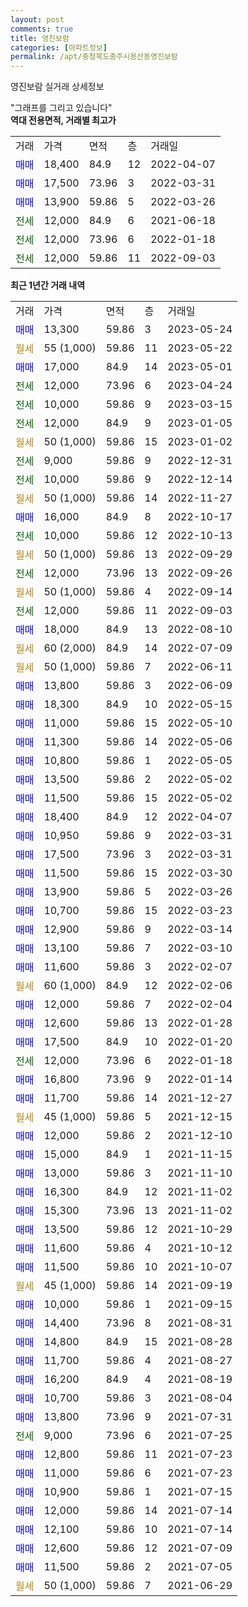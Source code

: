 ```yaml
---
layout: post
comments: true
title: 영진보람
categories: [아파트정보]
permalink: /apt/충청북도충주시용산동영진보람
---
```


영진보람 실거래 상세정보

<script type="text/javascript">
  google.charts.load('current', {'packages':['line', 'corechart']});
  google.charts.setOnLoadCallback(drawChart);

  function drawChart() {
    var data = new google.visualization.DataTable();
    data.addColumn('date', '거래일');
    data.addColumn('number', "매매");
    data.addColumn('number', "전세");
    data.addColumn('number', "전매");

    data.addRows([[new Date(Date.parse("2023-05-24")), 13300, null, null], [new Date(Date.parse("2023-05-22")), null, null, null], [new Date(Date.parse("2023-05-01")), 17000, null, null], [new Date(Date.parse("2023-04-24")), null, 12000, null], [new Date(Date.parse("2023-03-15")), null, 10000, null], [new Date(Date.parse("2023-01-05")), null, 12000, null], [new Date(Date.parse("2023-01-02")), null, null, null], [new Date(Date.parse("2022-12-31")), null, 9000, null], [new Date(Date.parse("2022-12-14")), null, 10000, null], [new Date(Date.parse("2022-11-27")), null, null, null], [new Date(Date.parse("2022-10-17")), 16000, null, null], [new Date(Date.parse("2022-10-13")), null, 10000, null], [new Date(Date.parse("2022-09-29")), null, null, null], [new Date(Date.parse("2022-09-26")), null, 12000, null], [new Date(Date.parse("2022-09-14")), null, null, null], [new Date(Date.parse("2022-09-03")), null, 12000, null], [new Date(Date.parse("2022-08-10")), 18000, null, null], [new Date(Date.parse("2022-07-09")), null, null, null], [new Date(Date.parse("2022-06-11")), null, null, null], [new Date(Date.parse("2022-06-09")), 13800, null, null], [new Date(Date.parse("2022-05-15")), 18300, null, null], [new Date(Date.parse("2022-05-10")), 11000, null, null], [new Date(Date.parse("2022-05-06")), 11300, null, null], [new Date(Date.parse("2022-05-05")), 10800, null, null], [new Date(Date.parse("2022-05-02")), 13500, null, null], [new Date(Date.parse("2022-05-02")), 11500, null, null], [new Date(Date.parse("2022-04-07")), 18400, null, null], [new Date(Date.parse("2022-03-31")), 10950, null, null], [new Date(Date.parse("2022-03-31")), 17500, null, null], [new Date(Date.parse("2022-03-30")), 11500, null, null], [new Date(Date.parse("2022-03-26")), 13900, null, null], [new Date(Date.parse("2022-03-23")), 10700, null, null], [new Date(Date.parse("2022-03-14")), 12900, null, null], [new Date(Date.parse("2022-03-10")), 13100, null, null], [new Date(Date.parse("2022-02-07")), 11600, null, null], [new Date(Date.parse("2022-02-06")), null, null, null], [new Date(Date.parse("2022-02-04")), 12000, null, null], [new Date(Date.parse("2022-01-28")), 12600, null, null], [new Date(Date.parse("2022-01-20")), 17500, null, null], [new Date(Date.parse("2022-01-18")), null, 12000, null], [new Date(Date.parse("2022-01-14")), 16800, null, null], [new Date(Date.parse("2021-12-27")), 11700, null, null], [new Date(Date.parse("2021-12-15")), null, null, null], [new Date(Date.parse("2021-12-10")), 12000, null, null], [new Date(Date.parse("2021-11-15")), 15000, null, null], [new Date(Date.parse("2021-11-10")), 13000, null, null], [new Date(Date.parse("2021-11-02")), 16300, null, null], [new Date(Date.parse("2021-11-02")), 15300, null, null], [new Date(Date.parse("2021-10-29")), 13500, null, null], [new Date(Date.parse("2021-10-12")), 11600, null, null], [new Date(Date.parse("2021-10-07")), 11500, null, null], [new Date(Date.parse("2021-09-19")), null, null, null], [new Date(Date.parse("2021-09-15")), 10000, null, null], [new Date(Date.parse("2021-08-31")), 14400, null, null], [new Date(Date.parse("2021-08-28")), 14800, null, null], [new Date(Date.parse("2021-08-27")), 11700, null, null], [new Date(Date.parse("2021-08-19")), 16200, null, null], [new Date(Date.parse("2021-08-04")), 10700, null, null], [new Date(Date.parse("2021-07-31")), 13800, null, null], [new Date(Date.parse("2021-07-25")), null, 9000, null], [new Date(Date.parse("2021-07-23")), 12800, null, null], [new Date(Date.parse("2021-07-23")), 11000, null, null], [new Date(Date.parse("2021-07-15")), 10900, null, null], [new Date(Date.parse("2021-07-14")), 12000, null, null], [new Date(Date.parse("2021-07-14")), 12100, null, null], [new Date(Date.parse("2021-07-09")), 12600, null, null], [new Date(Date.parse("2021-07-05")), 11500, null, null], [new Date(Date.parse("2021-06-29")), null, null, null]]);

    var options = {
      hAxis: {
        format: 'yyyy/MM/dd'
      },    
      lineWidth: 0,
      pointsVisible: true,    
      title: '최근 1년간 유형별 실거래가 분포',
      legend: { position: 'bottom' }
    };

    var formatter = new google.visualization.NumberFormat({pattern:'###,###'} );
    formatter.format(data, 1);
    formatter.format(data, 2);
    
    setTimeout(function() {
        var chart = new google.visualization.LineChart(document.getElementById('columnchart_material'));
        chart.draw(data, (options));
        document.getElementById('loading').style.display = 'none';
    }, 200);
  }
</script>


<div id="loading" style="z-index:20; display: block; margin-left: 0px">"그래프를 그리고 있습니다"</div>
<div id="columnchart_material" style="width: 95%; margin-left: 0px; display: block"></div>
<!-- contents start -->
<b>역대 전용면적, 거래별 최고가</b>
<table class="sortable">
    <tr>
      <td>거래</td>
      <td>가격</td>
      <td>면적</td>
      <td>층</td>
      <td>거래일</td>
    </tr>
        <tr>
          <td><a style="color: blue">매매</a></td>
          <td>18,400</td>
          <td>84.9</td>
          <td>12</td>
          <td>2022-04-07</td>
        </tr>            <tr>
          <td><a style="color: blue">매매</a></td>
          <td>17,500</td>
          <td>73.96</td>
          <td>3</td>
          <td>2022-03-31</td>
        </tr>            <tr>
          <td><a style="color: blue">매매</a></td>
          <td>13,900</td>
          <td>59.86</td>
          <td>5</td>
          <td>2022-03-26</td>
        </tr>        
        <tr>
              <td><a style="color: darkgreen">전세</a></td>
              <td>12,000</td>
              <td>84.9</td>
              <td>6</td>
              <td>2021-06-18</td>
            </tr>            <tr>
              <td><a style="color: darkgreen">전세</a></td>
              <td>12,000</td>
              <td>73.96</td>
              <td>6</td>
              <td>2022-01-18</td>
            </tr>            <tr>
              <td><a style="color: darkgreen">전세</a></td>
              <td>12,000</td>
              <td>59.86</td>
              <td>11</td>
              <td>2022-09-03</td>
            </tr>        
    
</table>

<b>최근 1년간 거래 내역</b>

<table class="sortable">
    <tr>
      <td>거래</td>
      <td>가격</td>
      <td>면적</td>
      <td>층</td>
      <td>거래일</td>
    </tr>
    <tr>
      <td><a style="color: blue">매매</a></td>
      <td>13,300</td>
      <td>59.86</td>
      <td>3</td>
      <td>2023-05-24</td>
    </tr>          <tr>
      <td><a style="color: darkgoldenrod">월세</a></td>
      <td>55 (1,000)</td>
      <td>59.86</td>
      <td>11</td>
      <td>2023-05-22</td>
    </tr>          <tr>
      <td><a style="color: blue">매매</a></td>
      <td>17,000</td>
      <td>84.9</td>
      <td>14</td>
      <td>2023-05-01</td>
    </tr>          <tr>
      <td><a style="color: darkgreen">전세</a></td>
      <td>12,000</td>
      <td>73.96</td>
      <td>6</td>
      <td>2023-04-24</td>
    </tr>          <tr>
      <td><a style="color: darkgreen">전세</a></td>
      <td>10,000</td>
      <td>59.86</td>
      <td>9</td>
      <td>2023-03-15</td>
    </tr>          <tr>
      <td><a style="color: darkgreen">전세</a></td>
      <td>12,000</td>
      <td>84.9</td>
      <td>9</td>
      <td>2023-01-05</td>
    </tr>          <tr>
      <td><a style="color: darkgoldenrod">월세</a></td>
      <td>50 (1,000)</td>
      <td>59.86</td>
      <td>15</td>
      <td>2023-01-02</td>
    </tr>          <tr>
      <td><a style="color: darkgreen">전세</a></td>
      <td>9,000</td>
      <td>59.86</td>
      <td>9</td>
      <td>2022-12-31</td>
    </tr>          <tr>
      <td><a style="color: darkgreen">전세</a></td>
      <td>10,000</td>
      <td>59.86</td>
      <td>9</td>
      <td>2022-12-14</td>
    </tr>          <tr>
      <td><a style="color: darkgoldenrod">월세</a></td>
      <td>50 (1,000)</td>
      <td>59.86</td>
      <td>14</td>
      <td>2022-11-27</td>
    </tr>          <tr>
      <td><a style="color: blue">매매</a></td>
      <td>16,000</td>
      <td>84.9</td>
      <td>8</td>
      <td>2022-10-17</td>
    </tr>          <tr>
      <td><a style="color: darkgreen">전세</a></td>
      <td>10,000</td>
      <td>59.86</td>
      <td>12</td>
      <td>2022-10-13</td>
    </tr>          <tr>
      <td><a style="color: darkgoldenrod">월세</a></td>
      <td>50 (1,000)</td>
      <td>59.86</td>
      <td>13</td>
      <td>2022-09-29</td>
    </tr>          <tr>
      <td><a style="color: darkgreen">전세</a></td>
      <td>12,000</td>
      <td>73.96</td>
      <td>13</td>
      <td>2022-09-26</td>
    </tr>          <tr>
      <td><a style="color: darkgoldenrod">월세</a></td>
      <td>50 (1,000)</td>
      <td>59.86</td>
      <td>4</td>
      <td>2022-09-14</td>
    </tr>          <tr>
      <td><a style="color: darkgreen">전세</a></td>
      <td>12,000</td>
      <td>59.86</td>
      <td>11</td>
      <td>2022-09-03</td>
    </tr>          <tr>
      <td><a style="color: blue">매매</a></td>
      <td>18,000</td>
      <td>84.9</td>
      <td>13</td>
      <td>2022-08-10</td>
    </tr>          <tr>
      <td><a style="color: darkgoldenrod">월세</a></td>
      <td>60 (2,000)</td>
      <td>84.9</td>
      <td>14</td>
      <td>2022-07-09</td>
    </tr>          <tr>
      <td><a style="color: darkgoldenrod">월세</a></td>
      <td>50 (1,000)</td>
      <td>59.86</td>
      <td>7</td>
      <td>2022-06-11</td>
    </tr>          <tr>
      <td><a style="color: blue">매매</a></td>
      <td>13,800</td>
      <td>59.86</td>
      <td>3</td>
      <td>2022-06-09</td>
    </tr>          <tr>
      <td><a style="color: blue">매매</a></td>
      <td>18,300</td>
      <td>84.9</td>
      <td>10</td>
      <td>2022-05-15</td>
    </tr>          <tr>
      <td><a style="color: blue">매매</a></td>
      <td>11,000</td>
      <td>59.86</td>
      <td>15</td>
      <td>2022-05-10</td>
    </tr>          <tr>
      <td><a style="color: blue">매매</a></td>
      <td>11,300</td>
      <td>59.86</td>
      <td>14</td>
      <td>2022-05-06</td>
    </tr>          <tr>
      <td><a style="color: blue">매매</a></td>
      <td>10,800</td>
      <td>59.86</td>
      <td>1</td>
      <td>2022-05-05</td>
    </tr>          <tr>
      <td><a style="color: blue">매매</a></td>
      <td>13,500</td>
      <td>59.86</td>
      <td>2</td>
      <td>2022-05-02</td>
    </tr>          <tr>
      <td><a style="color: blue">매매</a></td>
      <td>11,500</td>
      <td>59.86</td>
      <td>15</td>
      <td>2022-05-02</td>
    </tr>          <tr>
      <td><a style="color: blue">매매</a></td>
      <td>18,400</td>
      <td>84.9</td>
      <td>12</td>
      <td>2022-04-07</td>
    </tr>          <tr>
      <td><a style="color: blue">매매</a></td>
      <td>10,950</td>
      <td>59.86</td>
      <td>9</td>
      <td>2022-03-31</td>
    </tr>          <tr>
      <td><a style="color: blue">매매</a></td>
      <td>17,500</td>
      <td>73.96</td>
      <td>3</td>
      <td>2022-03-31</td>
    </tr>          <tr>
      <td><a style="color: blue">매매</a></td>
      <td>11,500</td>
      <td>59.86</td>
      <td>15</td>
      <td>2022-03-30</td>
    </tr>          <tr>
      <td><a style="color: blue">매매</a></td>
      <td>13,900</td>
      <td>59.86</td>
      <td>5</td>
      <td>2022-03-26</td>
    </tr>          <tr>
      <td><a style="color: blue">매매</a></td>
      <td>10,700</td>
      <td>59.86</td>
      <td>15</td>
      <td>2022-03-23</td>
    </tr>          <tr>
      <td><a style="color: blue">매매</a></td>
      <td>12,900</td>
      <td>59.86</td>
      <td>9</td>
      <td>2022-03-14</td>
    </tr>          <tr>
      <td><a style="color: blue">매매</a></td>
      <td>13,100</td>
      <td>59.86</td>
      <td>7</td>
      <td>2022-03-10</td>
    </tr>          <tr>
      <td><a style="color: blue">매매</a></td>
      <td>11,600</td>
      <td>59.86</td>
      <td>3</td>
      <td>2022-02-07</td>
    </tr>          <tr>
      <td><a style="color: darkgoldenrod">월세</a></td>
      <td>60 (1,000)</td>
      <td>84.9</td>
      <td>12</td>
      <td>2022-02-06</td>
    </tr>          <tr>
      <td><a style="color: blue">매매</a></td>
      <td>12,000</td>
      <td>59.86</td>
      <td>7</td>
      <td>2022-02-04</td>
    </tr>          <tr>
      <td><a style="color: blue">매매</a></td>
      <td>12,600</td>
      <td>59.86</td>
      <td>13</td>
      <td>2022-01-28</td>
    </tr>          <tr>
      <td><a style="color: blue">매매</a></td>
      <td>17,500</td>
      <td>84.9</td>
      <td>10</td>
      <td>2022-01-20</td>
    </tr>          <tr>
      <td><a style="color: darkgreen">전세</a></td>
      <td>12,000</td>
      <td>73.96</td>
      <td>6</td>
      <td>2022-01-18</td>
    </tr>          <tr>
      <td><a style="color: blue">매매</a></td>
      <td>16,800</td>
      <td>73.96</td>
      <td>9</td>
      <td>2022-01-14</td>
    </tr>          <tr>
      <td><a style="color: blue">매매</a></td>
      <td>11,700</td>
      <td>59.86</td>
      <td>14</td>
      <td>2021-12-27</td>
    </tr>          <tr>
      <td><a style="color: darkgoldenrod">월세</a></td>
      <td>45 (1,000)</td>
      <td>59.86</td>
      <td>5</td>
      <td>2021-12-15</td>
    </tr>          <tr>
      <td><a style="color: blue">매매</a></td>
      <td>12,000</td>
      <td>59.86</td>
      <td>2</td>
      <td>2021-12-10</td>
    </tr>          <tr>
      <td><a style="color: blue">매매</a></td>
      <td>15,000</td>
      <td>84.9</td>
      <td>1</td>
      <td>2021-11-15</td>
    </tr>          <tr>
      <td><a style="color: blue">매매</a></td>
      <td>13,000</td>
      <td>59.86</td>
      <td>3</td>
      <td>2021-11-10</td>
    </tr>          <tr>
      <td><a style="color: blue">매매</a></td>
      <td>16,300</td>
      <td>84.9</td>
      <td>12</td>
      <td>2021-11-02</td>
    </tr>          <tr>
      <td><a style="color: blue">매매</a></td>
      <td>15,300</td>
      <td>73.96</td>
      <td>13</td>
      <td>2021-11-02</td>
    </tr>          <tr>
      <td><a style="color: blue">매매</a></td>
      <td>13,500</td>
      <td>59.86</td>
      <td>12</td>
      <td>2021-10-29</td>
    </tr>          <tr>
      <td><a style="color: blue">매매</a></td>
      <td>11,600</td>
      <td>59.86</td>
      <td>4</td>
      <td>2021-10-12</td>
    </tr>          <tr>
      <td><a style="color: blue">매매</a></td>
      <td>11,500</td>
      <td>59.86</td>
      <td>10</td>
      <td>2021-10-07</td>
    </tr>          <tr>
      <td><a style="color: darkgoldenrod">월세</a></td>
      <td>45 (1,000)</td>
      <td>59.86</td>
      <td>14</td>
      <td>2021-09-19</td>
    </tr>          <tr>
      <td><a style="color: blue">매매</a></td>
      <td>10,000</td>
      <td>59.86</td>
      <td>1</td>
      <td>2021-09-15</td>
    </tr>          <tr>
      <td><a style="color: blue">매매</a></td>
      <td>14,400</td>
      <td>73.96</td>
      <td>8</td>
      <td>2021-08-31</td>
    </tr>          <tr>
      <td><a style="color: blue">매매</a></td>
      <td>14,800</td>
      <td>84.9</td>
      <td>15</td>
      <td>2021-08-28</td>
    </tr>          <tr>
      <td><a style="color: blue">매매</a></td>
      <td>11,700</td>
      <td>59.86</td>
      <td>4</td>
      <td>2021-08-27</td>
    </tr>          <tr>
      <td><a style="color: blue">매매</a></td>
      <td>16,200</td>
      <td>84.9</td>
      <td>4</td>
      <td>2021-08-19</td>
    </tr>          <tr>
      <td><a style="color: blue">매매</a></td>
      <td>10,700</td>
      <td>59.86</td>
      <td>3</td>
      <td>2021-08-04</td>
    </tr>          <tr>
      <td><a style="color: blue">매매</a></td>
      <td>13,800</td>
      <td>73.96</td>
      <td>9</td>
      <td>2021-07-31</td>
    </tr>          <tr>
      <td><a style="color: darkgreen">전세</a></td>
      <td>9,000</td>
      <td>73.96</td>
      <td>6</td>
      <td>2021-07-25</td>
    </tr>          <tr>
      <td><a style="color: blue">매매</a></td>
      <td>12,800</td>
      <td>59.86</td>
      <td>11</td>
      <td>2021-07-23</td>
    </tr>          <tr>
      <td><a style="color: blue">매매</a></td>
      <td>11,000</td>
      <td>59.86</td>
      <td>6</td>
      <td>2021-07-23</td>
    </tr>          <tr>
      <td><a style="color: blue">매매</a></td>
      <td>10,900</td>
      <td>59.86</td>
      <td>1</td>
      <td>2021-07-15</td>
    </tr>          <tr>
      <td><a style="color: blue">매매</a></td>
      <td>12,000</td>
      <td>59.86</td>
      <td>14</td>
      <td>2021-07-14</td>
    </tr>          <tr>
      <td><a style="color: blue">매매</a></td>
      <td>12,100</td>
      <td>59.86</td>
      <td>10</td>
      <td>2021-07-14</td>
    </tr>          <tr>
      <td><a style="color: blue">매매</a></td>
      <td>12,600</td>
      <td>59.86</td>
      <td>12</td>
      <td>2021-07-09</td>
    </tr>          <tr>
      <td><a style="color: blue">매매</a></td>
      <td>11,500</td>
      <td>59.86</td>
      <td>2</td>
      <td>2021-07-05</td>
    </tr>          <tr>
      <td><a style="color: darkgoldenrod">월세</a></td>
      <td>50 (1,000)</td>
      <td>59.86</td>
      <td>7</td>
      <td>2021-06-29</td>
    </tr>      </table>
<!-- contents end -->    

